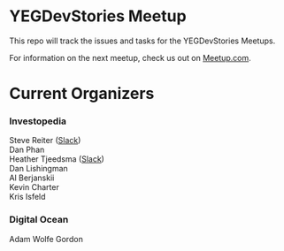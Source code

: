 # YEGDevStories Meetup
This repo will track the issues and tasks for the YEGDevStories Meetups.

For information on the next meetup, check us out on [Meetup.com](https://www.meetup.com/en-AU/Large-Scale-Web-Development-in-Edmonton/?_cookie-check=eiBU-klbvPkmgLb9).


# Current Organizers 
### Investopedia
Steve Reiter ([Slack](https://join.slack.com/t/yegdevstories/shared_invite/enQtMzc1NzI5MjExNTY5LTU2MGNhNjMwMWY4MDAwYWIyMmY0YjRhYmZmMjljZjk2Zjc4MWQ0YmM2NDM0OWQ0MTAyNTY0ZGY3Y2NiODE4NTU))  
Dan Phan  
Heather Tjeedsma ([Slack](https://join.slack.com/t/yegdevstories/shared_invite/enQtMzc1NzI5MjExNTY5LTU2MGNhNjMwMWY4MDAwYWIyMmY0YjRhYmZmMjljZjk2Zjc4MWQ0YmM2NDM0OWQ0MTAyNTY0ZGY3Y2NiODE4NTU))  
Dan Lishingman  
Al Berjanskii  
Kevin Charter  
Kris Isfeld

### Digital Ocean
Adam Wolfe Gordon
